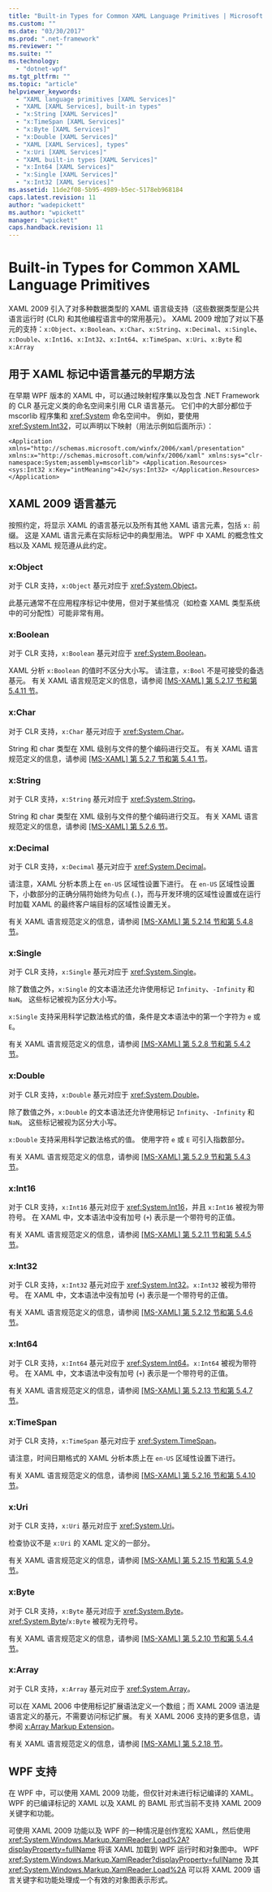 ```yaml
---
title: "Built-in Types for Common XAML Language Primitives | Microsoft Docs"
ms.custom: ""
ms.date: "03/30/2017"
ms.prod: ".net-framework"
ms.reviewer: ""
ms.suite: ""
ms.technology: 
  - "dotnet-wpf"
ms.tgt_pltfrm: ""
ms.topic: "article"
helpviewer_keywords: 
  - "XAML language primitives [XAML Services]"
  - "XAML [XAML Services], built-in types"
  - "x:String [XAML Services]"
  - "x:TimeSpan [XAML Services]"
  - "x:Byte [XAML Services]"
  - "x:Double [XAML Services]"
  - "XAML [XAML Services], types"
  - "x:Uri [XAML Services]"
  - "XAML built-in types [XAML Services]"
  - "x:Int64 [XAML Services]"
  - "x:Single [XAML Services]"
  - "x:Int32 [XAML Services]"
ms.assetid: 11de2f08-5b95-4989-b5ec-5178eb968184
caps.latest.revision: 11
author: "wadepickett"
ms.author: "wpickett"
manager: "wpickett"
caps.handback.revision: 11
---
```

# Built-in Types for Common XAML Language Primitives
XAML 2009 引入了对多种数据类型的 XAML 语言级支持（这些数据类型是公共语言运行时 \(CLR\) 和其他编程语言中的常用基元）。 XAML 2009 增加了对以下基元的支持：`x:Object`、`x:Boolean`、`x:Char`、`x:String`、`x:Decimal`、`x:Single`、`x:Double`、`x:Int16`、`x:Int32`、`x:Int64`、`x:TimeSpan`、`x:Uri`、`x:Byte` 和 `x:Array`  
  
<a name="previous_techniques_for_language_primitives_in_xaml_markup"></a>   
## 用于 XAML 标记中语言基元的早期方法  
 在早期 WPF 版本的 XAML 中，可以通过映射程序集以及包含 .NET Framework 的 CLR 基元定义类的命名空间来引用 CLR 语言基元。 它们中的大部分都位于 mscorlib 程序集和 <xref:System> 命名空间中。 例如，要使用 <xref:System.Int32>，可以声明以下映射（用法示例如后面所示）：  
  
```  
<Application xmlns="http://schemas.microsoft.com/winfx/2006/xaml/presentation" xmlns:x="http://schemas.microsoft.com/winfx/2006/xaml" xmlns:sys="clr-namespace:System;assembly=mscorlib"> <Application.Resources> <sys:Int32 x:Key="intMeaning">42</sys:Int32> </Application.Resources> </Application>  
```  
  
<a name="xaml_2009_language_primitives"></a>   
## XAML 2009 语言基元  
 按照约定，将显示 XAML 的语言基元以及所有其他 XAML 语言元素，包括 `x:` 前缀。 这是 XAML 语言元素在实际标记中的典型用法。 WPF 中 XAML 的概念性文档以及 XAML 规范遵从此约定。  
  
### x:Object  
 对于 CLR 支持，`x:Object` 基元对应于 <xref:System.Object>。  
  
 此基元通常不在应用程序标记中使用，但对于某些情况（如检查 XAML 类型系统中的可分配性）可能非常有用。  
  
### x:Boolean  
 对于 CLR 支持，`x:Boolean` 基元对应于 <xref:System.Boolean>。  
  
 XAML 分析 `x:Boolean` 的值时不区分大小写。 请注意，`x:Bool` 不是可接受的备选基元。 有关 XAML 语言规范定义的信息，请参阅 [\[MS\-XAML\] 第 5.2.17 节和第 5.4.11 节](http://go.microsoft.com/fwlink/?LinkId=114525)。  
  
### x:Char  
 对于 CLR 支持，`x:Char` 基元对应于 <xref:System.Char>。  
  
 String 和 char 类型在 XML 级别与文件的整个编码进行交互。 有关 XAML 语言规范定义的信息，请参阅 [\[MS\-XAML\] 第 5.2.7 节和第 5.4.1 节](http://go.microsoft.com/fwlink/?LinkId=114525)。  
  
### x:String  
 对于 CLR 支持，`x:String` 基元对应于 <xref:System.String>。  
  
 String 和 char 类型在 XML 级别与文件的整个编码进行交互。 有关 XAML 语言规范定义的信息，请参阅 [\[MS\-XAML\] 第 5.2.6 节](http://go.microsoft.com/fwlink/?LinkId=114525)。  
  
### x:Decimal  
 对于 CLR 支持，`x:Decimal` 基元对应于 <xref:System.Decimal>。  
  
 请注意，XAML 分析本质上在 `en-US` 区域性设置下进行。 在 `en-US` 区域性设置下，小数部分的正确分隔符始终为句点 \(`.`\)，而与开发环境的区域性设置或在运行时加载 XAML 的最终客户端目标的区域性设置无关。  
  
 有关 XAML 语言规范定义的信息，请参阅 [\[MS\-XAML\] 第 5.2.14 节和第 5.4.8 节](http://go.microsoft.com/fwlink/?LinkId=114525)。  
  
### x:Single  
 对于 CLR 支持，`x:Single` 基元对应于 <xref:System.Single>。  
  
 除了数值之外，`x:Single` 的文本语法还允许使用标记 `Infinity`、`-Infinity` 和 `NaN`。 这些标记被视为区分大小写。  
  
 `x:Single` 支持采用科学记数法格式的值，条件是文本语法中的第一个字符为 `e` 或 `E`。  
  
 有关 XAML 语言规范定义的信息，请参阅 [\[MS\-XAML\] 第 5.2.8 节和第 5.4.2 节](http://go.microsoft.com/fwlink/?LinkId=114525)。  
  
### x:Double  
 对于 CLR 支持，`x:Double` 基元对应于 <xref:System.Double>。  
  
 除了数值之外，`x:Double` 的文本语法还允许使用标记 `Infinity`、`-Infinity` 和 `NaN`。 这些标记被视为区分大小写。  
  
 `x:Double` 支持采用科学记数法格式的值。 使用字符 `e` 或 `E` 可引入指数部分。  
  
 有关 XAML 语言规范定义的信息，请参阅 [\[MS\-XAML\] 第 5.2.9 节和第 5.4.3 节](http://go.microsoft.com/fwlink/?LinkId=114525)。  
  
### x:Int16  
 对于 CLR 支持，`x:Int16` 基元对应于 <xref:System.Int16>，并且 `x:Int16` 被视为带符号。 在 XAML 中，文本语法中没有加号 \(`+`\) 表示是一个带符号的正值。  
  
 有关 XAML 语言规范定义的信息，请参阅 [\[MS\-XAML\] 第 5.2.11 节和第 5.4.5 节](http://go.microsoft.com/fwlink/?LinkId=114525)。  
  
### x:Int32  
 对于 CLR 支持，`x:Int32` 基元对应于 <xref:System.Int32>。`x:Int32` 被视为带符号。 在 XAML 中，文本语法中没有加号 \(`+`\) 表示是一个带符号的正值。  
  
 有关 XAML 语言规范定义的信息，请参阅 [\[MS\-XAML\] 第 5.2.12 节和第 5.4.6 节](http://go.microsoft.com/fwlink/?LinkId=114525)。  
  
### x:Int64  
 对于 CLR 支持，`x:Int64` 基元对应于 <xref:System.Int64>。`x:Int64` 被视为带符号。 在 XAML 中，文本语法中没有加号 \(`+`\) 表示是一个带符号的正值。  
  
 有关 XAML 语言规范定义的信息，请参阅 [\[MS\-XAML\] 第 5.2.13 节和第 5.4.7 节](http://go.microsoft.com/fwlink/?LinkId=114525)。  
  
### x:TimeSpan  
 对于 CLR 支持，`x:TimeSpan` 基元对应于 <xref:System.TimeSpan>。  
  
 请注意，时间日期格式的 XAML 分析本质上在 `en-US` 区域性设置下进行。  
  
 有关 XAML 语言规范定义的信息，请参阅 [\[MS\-XAML\] 第 5.2.16 节和第 5.4.10 节](http://go.microsoft.com/fwlink/?LinkId=114525)。  
  
### x:Uri  
 对于 CLR 支持，`x:Uri` 基元对应于 <xref:System.Uri>。  
  
 检查协议不是 `x:Uri` 的 XAML 定义的一部分。  
  
 有关 XAML 语言规范定义的信息，请参阅 [\[MS\-XAML\] 第 5.2.15 节和第 5.4.9 节](http://go.microsoft.com/fwlink/?LinkId=114525)。  
  
### x:Byte  
 对于 CLR 支持，`x:Byte` 基元对应于 <xref:System.Byte>。<xref:System.Byte>\/`x:Byte` 被视为无符号。  
  
 有关 XAML 语言规范定义的信息，请参阅 [\[MS\-XAML\] 第 5.2.10 节和第 5.4.4 节](http://go.microsoft.com/fwlink/?LinkId=114525)。  
  
### x:Array  
 对于 CLR 支持，`x:Array` 基元对应于 <xref:System.Array>。  
  
 可以在 XAML 2006 中使用标记扩展语法定义一个数组；而 XAML 2009 语法是语言定义的基元，不需要访问标记扩展。 有关 XAML 2006 支持的更多信息，请参阅 [x:Array Markup Extension](../../../docs/framework/xaml-services/x-array-markup-extension.md)。  
  
 有关 XAML 语言规范定义的信息，请参阅 [\[MS\-XAML\] 第 5.2.18 节](http://go.microsoft.com/fwlink/?LinkId=114525)。  
  
<a name="wpf_support"></a>   
## WPF 支持  
 在 WPF 中，可以使用 XAML 2009 功能，但仅针对未进行标记编译的 XAML。 WPF 的已编译标记的 XAML 以及 XAML 的 BAML 形式当前不支持 XAML 2009 关键字和功能。  
  
 可使用 XAML 2009 功能以及 WPF 的一种情况是创作宽松 XAML，然后使用 <xref:System.Windows.Markup.XamlReader.Load%2A?displayProperty=fullName> 将该 XAML 加载到 WPF 运行时和对象图中。 WPF <xref:System.Windows.Markup.XamlReader?displayProperty=fullName> 及其 <xref:System.Windows.Markup.XamlReader.Load%2A> 可以将 XAML 2009 语言关键字和功能处理成一个有效的对象图表示形式。